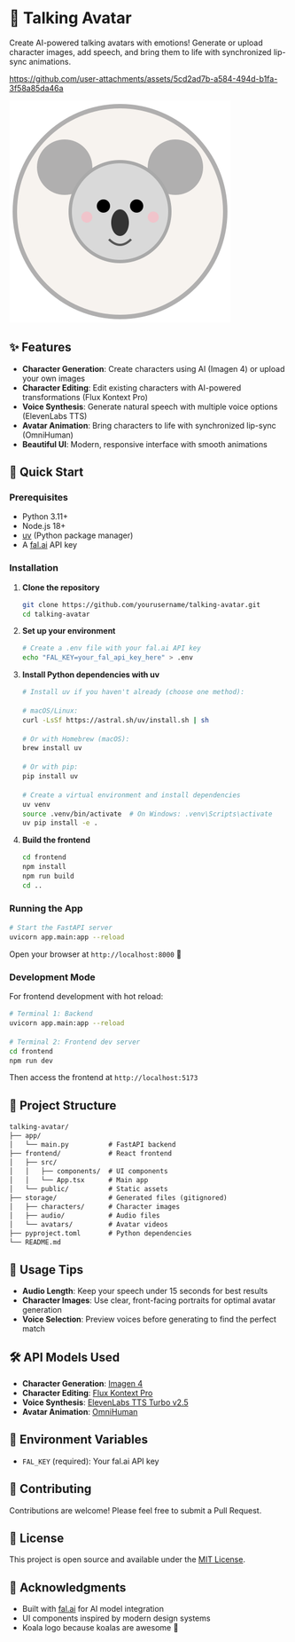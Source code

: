 # 🐨 Talking Avatar

Create AI-powered talking avatars with emotions! Generate or upload character images, add speech, and bring them to life with synchronized lip-sync animations.


https://github.com/user-attachments/assets/5cd2ad7b-a584-494d-b1fa-3f58a85da46a


![Koala Logo](koala-logo.svg)

## ✨ Features

- **Character Generation**: Create characters using AI (Imagen 4) or upload your own images
- **Character Editing**: Edit existing characters with AI-powered transformations (Flux Kontext Pro)
- **Voice Synthesis**: Generate natural speech with multiple voice options (ElevenLabs TTS)
- **Avatar Animation**: Bring characters to life with synchronized lip-sync (OmniHuman)
- **Beautiful UI**: Modern, responsive interface with smooth animations

## 🚀 Quick Start

### Prerequisites

- Python 3.11+
- Node.js 18+
- [uv](https://github.com/astral-sh/uv) (Python package manager)
- A [fal.ai](https://fal.ai) API key

### Installation

1. **Clone the repository**
   ```bash
   git clone https://github.com/yourusername/talking-avatar.git
   cd talking-avatar
   ```

2. **Set up your environment**
   ```bash
   # Create a .env file with your fal.ai API key
   echo "FAL_KEY=your_fal_api_key_here" > .env
   ```

3. **Install Python dependencies with uv**
   ```bash
   # Install uv if you haven't already (choose one method):
   
   # macOS/Linux:
   curl -LsSf https://astral.sh/uv/install.sh | sh
   
   # Or with Homebrew (macOS):
   brew install uv
   
   # Or with pip:
   pip install uv

   # Create a virtual environment and install dependencies
   uv venv
   source .venv/bin/activate  # On Windows: .venv\Scripts\activate
   uv pip install -e .
   ```

4. **Build the frontend**
   ```bash
   cd frontend
   npm install
   npm run build
   cd ..
   ```

### Running the App

```bash
# Start the FastAPI server
uvicorn app.main:app --reload
```

Open your browser at `http://localhost:8000` 🎉

### Development Mode

For frontend development with hot reload:

```bash
# Terminal 1: Backend
uvicorn app.main:app --reload

# Terminal 2: Frontend dev server
cd frontend
npm run dev
```

Then access the frontend at `http://localhost:5173`

## 📁 Project Structure

```
talking-avatar/
├── app/
│   └── main.py          # FastAPI backend
├── frontend/            # React frontend
│   ├── src/
│   │   ├── components/  # UI components
│   │   └── App.tsx      # Main app
│   └── public/          # Static assets
├── storage/             # Generated files (gitignored)
│   ├── characters/      # Character images
│   ├── audio/           # Audio files
│   └── avatars/         # Avatar videos
├── pyproject.toml       # Python dependencies
└── README.md
```

## 🎯 Usage Tips

- **Audio Length**: Keep your speech under 15 seconds for best results
- **Character Images**: Use clear, front-facing portraits for optimal avatar generation
- **Voice Selection**: Preview voices before generating to find the perfect match

## 🛠️ API Models Used

- **Character Generation**: [Imagen 4](https://fal.ai/models/fal-ai/imagen4/preview)
- **Character Editing**: [Flux Kontext Pro](https://fal.ai/models/fal-ai/flux-pro/kontext)
- **Voice Synthesis**: [ElevenLabs TTS Turbo v2.5](https://fal.ai/models/fal-ai/elevenlabs/tts/turbo-v2.5)
- **Avatar Animation**: [OmniHuman](https://fal.ai/models/fal-ai/bytedance/omnihuman)

## 🔑 Environment Variables

- `FAL_KEY` (required): Your fal.ai API key

## 🤝 Contributing

Contributions are welcome! Please feel free to submit a Pull Request.

## 📄 License

This project is open source and available under the [MIT License](LICENSE).

## 🙏 Acknowledgments

- Built with [fal.ai](https://fal.ai) for AI model integration
- UI components inspired by modern design systems
- Koala logo because koalas are awesome 🐨
